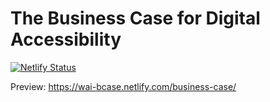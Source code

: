 # The Business Case for Digital Accessibility

[![Netlify Status](https://api.netlify.com/api/v1/badges/02f044c6-3c1c-48cb-b94f-e76a35ee0c0c/deploy-status)](https://app.netlify.com/sites/wai-bcase/deploys)

Preview: https://wai-bcase.netlify.com/business-case/
